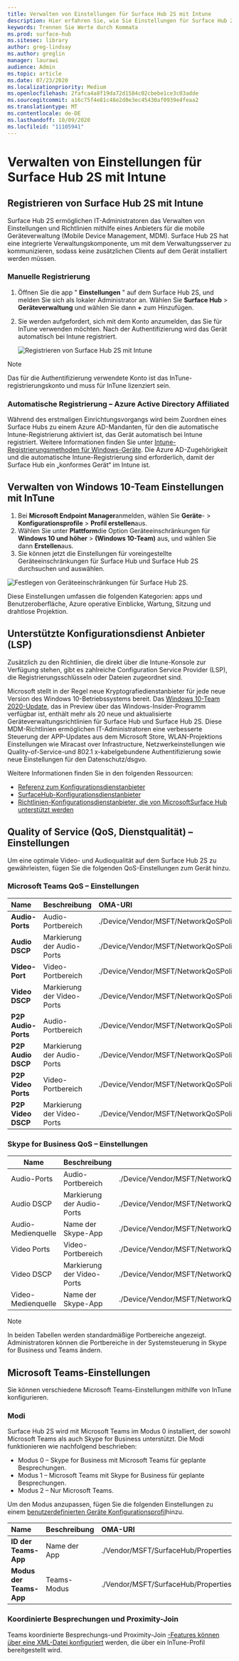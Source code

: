 ```yaml
---
title: Verwalten von Einstellungen für Surface Hub 2S mit Intune
description: Hier erfahren Sie, wie Sie Einstellungen für Surface Hub 2S mit Intune aktualisieren und verwalten können.
keywords: Trennen Sie Werte durch Kommata
ms.prod: surface-hub
ms.sitesec: library
author: greg-lindsay
ms.author: greglin
manager: laurawi
audience: Admin
ms.topic: article
ms.date: 07/23/2020
ms.localizationpriority: Medium
ms.openlocfilehash: 2fafca4a8f19da72d1584c02cbebe1ce3c03adde
ms.sourcegitcommit: a16c75f4e81c48e2d0e3ec45430af0939e4feaa2
ms.translationtype: MT
ms.contentlocale: de-DE
ms.lasthandoff: 10/09/2020
ms.locfileid: "11105941"
---
```

# Verwalten von Einstellungen für Surface Hub 2S mit Intune

## Registrieren von Surface Hub 2S mit Intune

Surface Hub 2S ermöglichen IT-Administratoren das Verwalten von Einstellungen und Richtlinien mithilfe eines Anbieters für die mobile Geräteverwaltung (Mobile Device Management, MDM). Surface Hub 2S hat eine integrierte Verwaltungskomponente, um mit dem Verwaltungsserver zu kommunizieren, sodass keine zusätzlichen Clients auf dem Gerät installiert werden müssen.

### Manuelle Registrierung

1. Öffnen Sie die app " **Einstellungen** " auf dem Surface Hub 2S, und melden Sie sich als lokaler Administrator an. Wählen Sie **Surface Hub** > **Geräteverwaltung** und wählen Sie dann **+** zum Hinzufügen.
2. Sie werden aufgefordert, sich mit dem Konto anzumelden, das Sie für InTune verwenden möchten. Nach der Authentifizierung wird das Gerät automatisch bei Intune registriert.

   ![Registrieren von Surface Hub 2S mit Intune](images/sh2-set-intune1.png)<br>
   
> [!NOTE]
> Das für die Authentifizierung verwendete Konto ist das InTune-registrierungskonto und muss für InTune lizenziert sein.

### Automatische Registrierung – Azure Active Directory Affiliated

Während des erstmaligen Einrichtungsvorgangs wird beim Zuordnen eines Surface Hubs zu einem Azure AD-Mandanten, für den die automatische Intune-Registrierung aktiviert ist, das Gerät automatisch bei Intune registriert. Weitere Informationen finden Sie unter [Intune-Registrierungsmethoden für Windows-Geräte](https://docs.microsoft.com/intune/enrollment/windows-enrollment-methods). Die Azure AD-Zugehörigkeit und die automatische Intune-Registrierung sind erforderlich, damit der Surface Hub ein „konformes Gerät“ im Intune ist. 

## Verwalten von Windows 10-Team Einstellungen mit InTune

1. Bei **Microsoft Endpoint Manager**anmelden, wählen Sie **Geräte**-  >  **Konfigurationsprofile**  >  **Profil erstellen**aus. 
2. Wählen Sie unter **Plattform**die Option Geräteeinschränkungen für **Windows 10 und höher**  >  **(Windows 10-Team)** aus, und wählen Sie dann **Erstellen**aus. 
3. Sie können jetzt die Einstellungen für voreingestellte Geräteeinschränkungen für Surface Hub und Surface Hub 2S durchsuchen und auswählen.

 ![Festlegen von Geräteeinschränkungen für Surface Hub 2S.](images/sh2-set-intune3.png) <br>

Diese Einstellungen umfassen die folgenden Kategorien: apps und Benutzeroberfläche, Azure operative Einblicke, Wartung, Sitzung und drahtlose Projektion.  

## Unterstützte Konfigurationsdienst Anbieter (LSP)

Zusätzlich zu den Richtlinien, die direkt über die Intune-Konsole zur Verfügung stehen, gibt es zahlreiche Configuration Service Provider (LSP), die Registrierungsschlüsseln oder Dateien zugeordnet sind. 

Microsoft stellt in der Regel neue Kryptografiedienstanbieter für jede neue Version des Windows 10-Betriebssystems bereit. Das [Windows 10-Team 2020-Update](surface-hub-install-2020preview.md), das in Preview über das Windows-Insider-Programm verfügbar ist, enthält mehr als 20 neue und aktualisierte Geräteverwaltungsrichtlinien für Surface Hub und Surface Hub 2S. Diese MDM-Richtlinien ermöglichen IT-Administratoren eine verbesserte Steuerung der APP-Updates aus dem Microsoft Store, WLAN-Projektions Einstellungen wie Miracast over Infrastructure, Netzwerkeinstellungen wie Quality-of-Service-und 802.1 x-kabelgebundene Authentifizierung sowie neue Einstellungen für den Datenschutz/dsgvo.

Weitere Informationen finden Sie in den folgenden Ressourcen: 

- [Referenz zum Konfigurationsdienstanbieter](https://docs.microsoft.com/windows/client-management/mdm/configuration-service-provider-reference) 
- [SurfaceHub-Konfigurationsdienstanbieter](https://docs.microsoft.com/windows/client-management/mdm/surfacehub-csp)
- [Richtlinien-Konfigurationsdienstanbieter, die von MicrosoftSurface Hub unterstützt werden](https://docs.microsoft.com/windows/client-management/mdm/policy-csps-supported-by-surface-hub)

## Quality of Service (QoS, Dienstqualität) – Einstellungen

Um eine optimale Video- und Audioqualität auf dem Surface Hub 2S zu gewährleisten, fügen Sie die folgenden QoS-Einstellungen zum Gerät hinzu. 

### Microsoft Teams QoS – Einstellungen 

| Name | Beschreibung | OMA-URI | Typ | Wert |
|:------ |:------------- |:--------- |:------ |:------- |
|**Audio-Ports**| Audio-Portbereich | ./Device/Vendor/MSFT/NetworkQoSPolicy/TeamsAudio/DestinationPortMatchCondition | Zeichenfolge  | 3478-3479 |
|**Audio DSCP**| Markierung der Audio-Ports | ./Device/Vendor/MSFT/NetworkQoSPolicy/TeamsAudio/DSCPAction | Ganze Zahl | 46 |
|**Video-Port**| Video-Portbereich | ./Device/Vendor/MSFT/NetworkQoSPolicy/TeamsVideo/DestinationPortMatchCondition | Zeichenfolge  | 3480 |
|**Video DSCP**| Markierung der Video-Ports | ./Device/Vendor/MSFT/NetworkQoSPolicy/TeamsVideo/DSCPAction | Ganze Zahl | 34 |
|**P2P Audio-Ports**| Audio-Portbereich | ./Device/Vendor/MSFT/NetworkQoSPolicy/TeamsP2PAudio/DestinationPortMatchCondition | Zeichenfolge  | 50000-50019 |
|**P2P Audio DSCP**| Markierung der Audio-Ports | ./Device/Vendor/MSFT/NetworkQoSPolicy/TeamsP2PAudio/DSCPAction | Ganze Zahl | 46 |
|**P2P Video Ports**| Video-Portbereich | ./Device/Vendor/MSFT/NetworkQoSPolicy/TeamsP2PVideo/DestinationPortMatchCondition | Zeichenfolge  | 50020-50039 |
|**P2P Video DSCP**| Markierung der Video-Ports | ./Device/Vendor/MSFT/NetworkQoSPolicy/TeamsP2PVideo/DSCPAction | Ganze Zahl | 34 |


### Skype for Business QoS – Einstellungen

| Name               | Beschreibung         | OMA-URI                                                                  | Typ    | Wert                          |
| ------------------ | ------------------- | ------------------------------------------------------------------------ | ------- | ------------------------------ |
| Audio-Ports        | Audio-Portbereich    | ./Device/Vendor/MSFT/NetworkQoSPolicy/SfBAudio/SourcePortMatchCondition  | Zeichenfolge  | 50000-50019                    |
| Audio DSCP         | Markierung der Audio-Ports | ./Device/Vendor/MSFT/NetworkQoSPolicy/SfBAudio/DSCPAction                | Ganze Zahl | 46                             |
| Audio-Medienquelle | Name der Skype-App      | ./Device/Vendor/MSFT/NetworkQoSPolicy/SfBAudio/AppPathNameMatchCondition | Zeichenfolge  | Microsoft.PPISkype.Windows.exe |
| Video Ports        | Video-Portbereich    | ./Device/Vendor/MSFT/NetworkQoSPolicy/SfBVideo/SourcePortMatchCondition  | Zeichenfolge  | 50020-50039                    |
| Video DSCP         | Markierung der Video-Ports | ./Device/Vendor/MSFT/NetworkQoSPolicy/SfBVideo/DSCPAction                | Ganze Zahl | 34                             |
| Video-Medienquelle | Name der Skype-App      | ./Device/Vendor/MSFT/NetworkQoSPolicy/SfBVideo/AppPathNameMatchCondition | Zeichenfolge  | Microsoft.PPISkype.Windows.exe |

> [!NOTE]
> In beiden Tabellen werden standardmäßige Portbereiche angezeigt. Administratoren können die Portbereiche in der Systemsteuerung in Skype for Business und Teams ändern.

## Microsoft Teams-Einstellungen

Sie können verschiedene Microsoft Teams-Einstellungen mithilfe von InTune konfigurieren.

### Modi

Surface Hub 2S wird mit Microsoft Teams im Modus 0 installiert, der sowohl Microsoft Teams als auch Skype for Business unterstützt. Die Modi funktionieren wie nachfolgend beschrieben:

- Modus 0 – Skype for Business mit Microsoft Teams für geplante Besprechungen.
- Modus 1 – Microsoft Teams mit Skype for Business für geplante Besprechungen.
- Modus 2 – Nur Microsoft Teams.

Um den Modus anzupassen, fügen Sie die folgenden Einstellungen zu einem [benutzerdefinierten Geräte Konfigurationsprofil](https://docs.microsoft.com/mem/intune/configuration/custom-settings-configure)hinzu.

| Name | Beschreibung | OMA-URI | Typ | Wert |
|:--- |:--- |:--- |:--- |:--- |
|**ID der Teams-App**|Name der App|./Vendor/MSFT/SurfaceHub/Properties/VtcAppPackageId|Zeichenfolge| Microsoft.MicrosoftTeamsforSurfaceHub_8wekyb3d8bbwe!Teams|
|**Modus der Teams-App**|Teams-Modus|./Vendor/MSFT/SurfaceHub/Properties/SurfaceHubMeetingMode|Ganze Zahl| 0 oder 1 oder 2|

### Koordinierte Besprechungen und Proximity-Join

Teams koordinierte Besprechungs-und Proximity-Join [-Features können über eine XML-Datei konfiguriert](https://docs.microsoft.com/mem/intune/configuration/custom-settings-configure) werden, die über ein InTune-Profil bereitgestellt wird.
